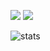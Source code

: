 <img src="https://img.shields.io/badge/PYTHON-3776AB?style=for-the-badge&logo=python&logoColor=yellow"/> <img src="https://img.shields.io/badge/PYTORCH-EE4C2C?style=for-the-badge&logo=pytorch&logoColor=white"/>

![stats](https://github-readme-stats.vercel.app/api?username=gibiee&hide=prs,issues,contribs&show_icons=true&theme=codeSTACKr)
